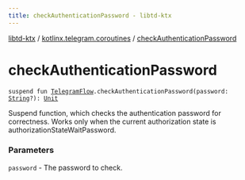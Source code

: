 ```yaml
---
title: checkAuthenticationPassword - libtd-ktx
---
```


[libtd-ktx](../index.html) / [kotlinx.telegram.coroutines](index.html) / [checkAuthenticationPassword](./check-authentication-password.html)

# checkAuthenticationPassword

`suspend fun `[`TelegramFlow`](../kotlinx.telegram.core/-telegram-flow/index.html)`.checkAuthenticationPassword(password: `[`String`](https://kotlinlang.org/api/latest/jvm/stdlib/kotlin/-string/index.html)`?): `[`Unit`](https://kotlinlang.org/api/latest/jvm/stdlib/kotlin/-unit/index.html)

Suspend function, which checks the authentication password for correctness. Works only when the
current authorization state is authorizationStateWaitPassword.

### Parameters

`password` - The password to check.